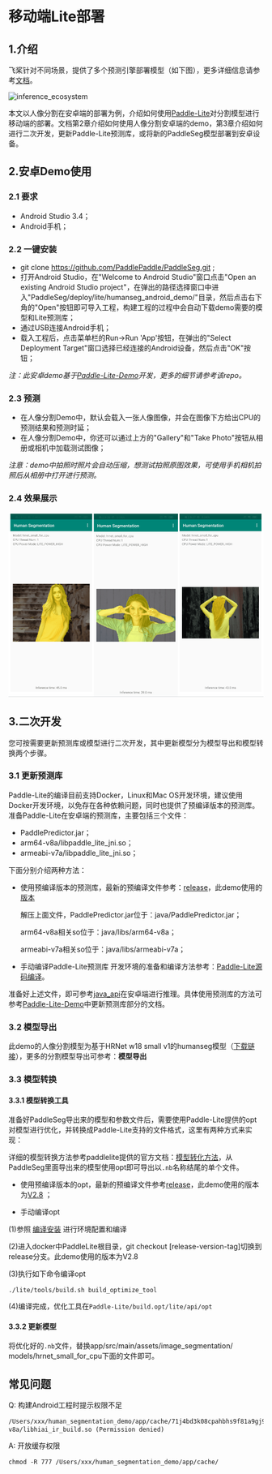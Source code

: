 # 移动端Lite部署

## 1.介绍

飞桨针对不同场景，提供了多个预测引擎部署模型（如下图），更多详细信息请参考[文档](https://paddleinference.paddlepaddle.org.cn/product_introduction/summary.html)。

![inference_ecosystem](https://user-images.githubusercontent.com/52520497/130720374-26947102-93ec-41e2-8207-38081dcc27aa.png)

本文以人像分割在安卓端的部署为例，介绍如何使用[Paddle-Lite](https://github.com/PaddlePaddle/Paddle-Lite)对分割模型进行移动端的部署。文档第2章介绍如何使用人像分割安卓端的demo，第3章介绍如何进行二次开发，更新Paddle-Lite预测库，或将新的PaddleSeg模型部署到安卓设备。

## 2.安卓Demo使用

### 2.1 要求
* Android Studio 3.4；
* Android手机；

### 2.2 一键安装
* git clone https://github.com/PaddlePaddle/PaddleSeg.git ;
* 打开Android Studio，在"Welcome to Android Studio"窗口点击"Open an existing Android Studio project"，在弹出的路径选择窗口中进入"PaddleSeg/deploy/lite/humanseg_android_demo/"目录，然后点击右下角的"Open"按钮即可导入工程，构建工程的过程中会自动下载demo需要的模型和Lite预测库；
* 通过USB连接Android手机；
* 载入工程后，点击菜单栏的Run->Run 'App'按钮，在弹出的"Select Deployment Target"窗口选择已经连接的Android设备，然后点击"OK"按钮；

*注：此安卓demo基于[Paddle-Lite-Demo](https://github.com/PaddlePaddle/Paddle-Lite-Demo)开发，更多的细节请参考该repo。*

### 2.3 预测
* 在人像分割Demo中，默认会载入一张人像图像，并会在图像下方给出CPU的预测结果和预测时延；
* 在人像分割Demo中，你还可以通过上方的"Gallery"和"Take Photo"按钮从相册或相机中加载测试图像；

*注意：demo中拍照时照片会自动压缩，想测试拍照原图效果，可使用手机相机拍照后从相册中打开进行预测。*

### 2.4 效果展示

![img](./example/human.png)
## 3.二次开发
您可按需要更新预测库或模型进行二次开发，其中更新模型分为模型导出和模型转换两个步骤。

### 3.1 更新预测库
Paddle-Lite的编译目前支持Docker，Linux和Mac OS开发环境，建议使用Docker开发环境，以免存在各种依赖问题，同时也提供了预编译版本的预测库。准备Paddle-Lite在安卓端的预测库，主要包括三个文件：

* PaddlePredictor.jar；
* arm64-v8a/libpaddle_lite_jni.so；
* armeabi-v7a/libpaddle_lite_jni.so；

下面分别介绍两种方法：

* 使用预编译版本的预测库，最新的预编译文件参考：[release](https://github.com/PaddlePaddle/Paddle-Lite/releases/)，此demo使用的[版本](https://paddlelite-demo.bj.bcebos.com/libs/android/paddle_lite_libs_v2_8_0.tar.gz)

	解压上面文件，PaddlePredictor.jar位于：java/PaddlePredictor.jar；

	arm64-v8a相关so位于：java/libs/arm64-v8a；

	armeabi-v7a相关so位于：java/libs/armeabi-v7a；

* 手动编译Paddle-Lite预测库
开发环境的准备和编译方法参考：[Paddle-Lite源码编译](https://paddle-lite.readthedocs.io/zh/release-v2.8/source_compile/compile_env.html)。

准备好上述文件，即可参考[java_api](https://paddle-lite.readthedocs.io/zh/release-v2.8/api_reference/java_api_doc.html)在安卓端进行推理。具体使用预测库的方法可参考[Paddle-Lite-Demo](https://github.com/PaddlePaddle/Paddle-Lite-Demo)中更新预测库部分的文档。

### 3.2 模型导出
此demo的人像分割模型为基于HRNet w18 small v1的humanseg模型（[下载链接](https://bj.bcebos.com/paddleseg/deploy/lite/android/hrnet_w18_small.tar.gz)），更多的分割模型导出可参考：**模型导出**

### 3.3 模型转换

#### 3.3.1 模型转换工具
准备好PaddleSeg导出来的模型和参数文件后，需要使用Paddle-Lite提供的opt对模型进行优化，并转换成Paddle-Lite支持的文件格式，这里有两种方式来实现：

详细的模型转换方法参考paddlelite提供的官方文档：[模型转化方法](https://paddle-lite.readthedocs.io/zh/release-v2.8/user_guides/opt/opt_python.html)，从PaddleSeg里面导出来的模型使用opt即可导出以`.nb`名称结尾的单个文件。

* 使用预编译版本的opt，最新的预编译文件参考[release](https://github.com/PaddlePaddle/Paddle-Lite/releases/)，此demo使用的版本为[V2.8](https://paddle-lite.readthedocs.io/zh/release-v2.8/quick_start/release_lib.html#opt) ；

* 手动编译opt

(1)参照 [编译安装](https://paddle-lite.readthedocs.io/zh/release-v2.8/source_compile/compile_env.html) 进行环境配置和编译

(2)进入docker中PaddleLite根目录，git checkout [release-version-tag]切换到release分支。此demo使用的版本为V2.8

(3)执行如下命令编译opt
```
./lite/tools/build.sh build_optimize_tool
```
(4)编译完成，优化工具在`Paddle-Lite/build.opt/lite/api/opt`

#### 3.3.2 更新模型
将优化好的`.nb`文件，替换app/src/main/assets/image_segmentation/
models/hrnet_small_for_cpu下面的文件即可。


## 常见问题
Q: 构建Android工程时提示权限不足
```
/Users/xxx/human_segmentation_demo/app/cache/71j4bd3k08cpahbhs9f81a9gj9/cxx/libs/arm64-v8a/libhiai_ir_build.so (Permission denied)
```
A: 开放缓存权限
```
chmod -R 777 /Users/xxx/human_segmentation_demo/app/cache/
```
